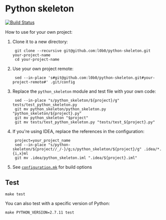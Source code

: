 Python skeleton
===

[![Build Status](https://travis-ci.org/l0b0/python-skeleton.svg)](https://travis-ci.org/l0b0/python-skeleton)

How to use for your own project:

1. Clone it to a new directory:

        git clone --recursive git@github.com:l0b0/python-skeleton.git your-project-name
        cd your-project-name
1. Use your own project remote:

        sed --in-place 's#git@github.com:l0b0/python-skeleton.git#your-project-remote#' .git/config
1. Replace the `python_skeleton` module and test file with your own code:

        sed --in-place "s/python_skeleton/${project}/g" tests/test_python_skeleton.py
        git mv python_skeleton/python_skeleton.py "python_skeleton/${project}.py"
        git mv python_skeleton "$project"
        git mv tests/test_python_skeleton.py "tests/test_${project}.py"
1. If you're using IDEA, replace the references in the configuration:

        project=your_project_name
        sed --in-place "s/python-skeleton/${project//_/-}/g;s/python_skeleton/${project}/g" .idea/*.{i,x}ml
        git mv .idea/python_skeleton.iml ".idea/${project}.iml"
1. See [`configuration.mk`](configuration.mk) for build options

Test
---

    make test

You can also test with a specific version of Python:

    make PYTHON_VERSION=2.7.11 test
